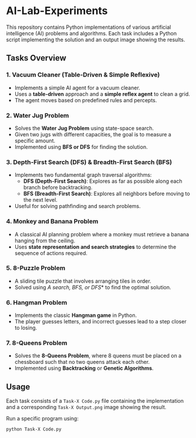# AI-Lab-Experiments

This repository contains Python implementations of various artificial intelligence (AI) problems and algorithms. Each task includes a Python script implementing the solution and an output image showing the results.

## Tasks Overview

### 1. Vacuum Cleaner (Table-Driven & Simple Reflexive)
- Implements a simple AI agent for a vacuum cleaner.
- Uses a **table-driven** approach and a **simple reflex agent** to clean a grid.
- The agent moves based on predefined rules and percepts.

### 2. Water Jug Problem
- Solves the **Water Jug Problem** using state-space search.
- Given two jugs with different capacities, the goal is to measure a specific amount.
- Implemented using **BFS or DFS** for finding the solution.

### 3. Depth-First Search (DFS) & Breadth-First Search (BFS)
- Implements two fundamental graph traversal algorithms:
  - **DFS (Depth-First Search)**: Explores as far as possible along each branch before backtracking.
  - **BFS (Breadth-First Search)**: Explores all neighbors before moving to the next level.
- Useful for solving pathfinding and search problems.

### 4. Monkey and Banana Problem
- A classical AI planning problem where a monkey must retrieve a banana hanging from the ceiling.
- Uses **state representation and search strategies** to determine the sequence of actions required.

### 5. 8-Puzzle Problem
- A sliding tile puzzle that involves arranging tiles in order.
- Solved using **A* search, BFS, or DFS** to find the optimal solution.

### 6. Hangman Problem
- Implements the classic **Hangman game** in Python.
- The player guesses letters, and incorrect guesses lead to a step closer to losing.

### 7. 8-Queens Problem
- Solves the **8-Queens Problem**, where 8 queens must be placed on a chessboard such that no two queens attack each other.
- Implemented using **Backtracking** or **Genetic Algorithms**.

## Usage
Each task consists of a `Task-X Code.py` file containing the implementation and a corresponding `Task-X Output.png` image showing the result.

Run a specific program using:
```bash
python Task-X Code.py
